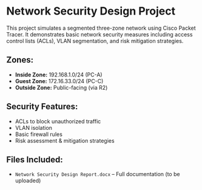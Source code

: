 # Network Security Design Project

This project simulates a segmented three-zone network using Cisco Packet Tracer. It demonstrates basic network security measures including access control lists (ACLs), VLAN segmentation, and risk mitigation strategies.

## Zones:
- **Inside Zone:** 192.168.1.0/24 (PC-A)
- **Guest Zone:** 172.16.33.0/24 (PC-C)
- **Outside Zone:** Public-facing (via R2)

## Security Features:
- ACLs to block unauthorized traffic
- VLAN isolation
- Basic firewall rules
- Risk assessment & mitigation strategies

## Files Included:
- `Network Security Design Report.docx` – Full documentation (to be uploaded)
